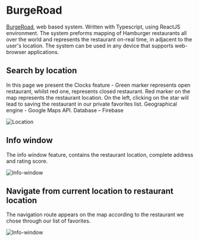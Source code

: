 # BurgeRoad

[BurgeRoad](https://burgerroad.azurewebsites.net/), web based system. Written with Typescript, using ReactJS environment. The system preforms mapping of Hamburger restaurants all over the world and represents the restaurant on-real time, in adjacent to the user's location. The system can be used in any device that supports web-browser applications.

## Search by location

In this page we present the Clocks feature - Green marker represents open restaurant, whilst red one, represents closed restaurant.
Red marker on the map represents the restaurant location.
On the left, clicking on the star will lead to saving the restaurant in our private favorites list.
Geographical engine - Google Maps API.
Database – Firebase

<img src="https://i.imgur.com/8jdgRex.png" alt="Location">

## Info window

The info window feature, contains the restaurant location, complete address and rating score.

<img src="https://i.imgur.com/MYCaRvU.png" alt="Info-window">

## Navigate from current location to restaurant location

The navigation route appears on the map according to the restaurant we chose through our list of favorites.

<img src="https://i.imgur.com/0VQZe5K.png" alt="Info-window">
